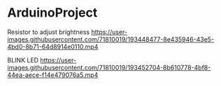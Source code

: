 # ArduinoProject

Resistor to adjust brightness
https://user-images.githubusercontent.com/71810019/193448477-8e435946-43e5-4bd0-8b71-64d8914e0110.mp4



BLINK LED
https://user-images.githubusercontent.com/71810019/193452704-8b610778-4bf8-44ea-aece-f14e479076a5.mp4


